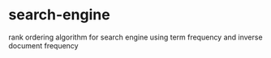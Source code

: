 # search-engine
rank ordering algorithm for search engine using term frequency and inverse document frequency
